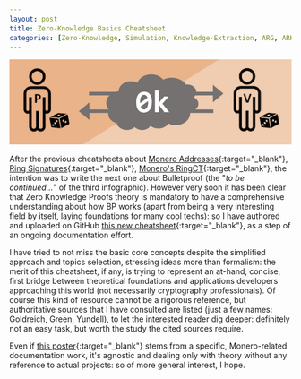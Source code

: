 ```yaml
---
layout: post
title: Zero-Knowledge Basics Cheatsheet
categories: [Zero-Knowledge, Simulation, Knowledge-Extraction, ARG, ARK, NIZK, Oracle, Fiat-Shamir]
---
```


![](/images/zkbasics.png)

After the previous cheatsheets about [Monero Addresses](https://www.bybaro.it/My-Recent-Contribs-To-Monero/){:target="_blank"}, [Ring Signatures](https://www.bybaro.it/My-Recent-Contribs-To-Monero/){:target="_blank"}, [Monero's RingCT](https://www.bybaro.it/Moneros-RingCT-Cheatsheet/){:target="_blank"}, the intention was to write the next one about Bulletproof (the "_to be continued..._" of the third infographic). However very soon it has been clear that Zero Knowledge Proofs theory is mandatory to have a comprehensive understanding about how BP works (apart from being a very interesting field by itself, laying foundations for many cool techs): so I have authored and uploaded on GitHub [this new cheatsheet](https://github.com/baro77/ZKbasicsCS){:target="_blank"}, as a step of an ongoing documentation effort.

I have tried to not miss the basic core concepts despite the simplified approach and topics selection, stressing ideas more than formalism: the merit of this cheatsheet, if any, is trying to represent an at-hand, concise, first bridge between theoretical foundations and applications developers approaching this world (not necessarily cryptography professionals). Of course this kind of resource cannot be a rigorous reference, but authoritative sources that I have consulted are listed (just a few names: Goldreich, Green, Yundell), to let the interested reader dig deeper: definitely not an easy task, but worth the study the cited sources require.

Even if [this poster](https://github.com/baro77/ZKbasicsCS){:target="_blank"} stems from a specific, Monero-related documentation work, it's agnostic and dealing only with theory without any reference to actual projects: so of more general interest, I hope.